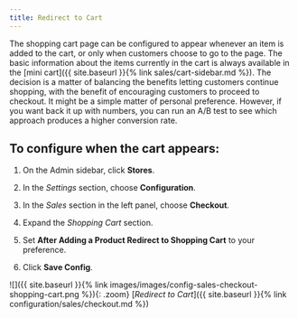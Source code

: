 ```yaml
---
title: Redirect to Cart
---
```


The shopping cart page can be configured to appear whenever an item is added to the cart, or only when customers choose to go to the page. The basic information about the items currently in the cart is always available in the [mini cart]({{ site.baseurl }}{% link sales/cart-sidebar.md %}). The decision is a matter of balancing the benefits letting customers continue shopping, with the benefit of encouraging customers to proceed to checkout. It might be a simple matter of personal preference. However, if you want back it up with numbers, you can run an A/B test to see which approach produces a higher conversion rate.

## To configure when the cart appears:

1. On the Admin sidebar, click **Stores**.

1. In the _Settings_ section, choose **Configuration**.

1. In the _Sales_ section in the left panel, choose **Checkout**.

1. Expand the _Shopping Cart_ section.

1. Set **After Adding a Product Redirect to Shopping Cart** to your preference.

1. Click **Save Config**.

![]({{ site.baseurl }}{% link images/images/config-sales-checkout-shopping-cart.png %}){: .zoom}
[_Redirect to Cart_]({{ site.baseurl }}{% link configuration/sales/checkout.md %})
